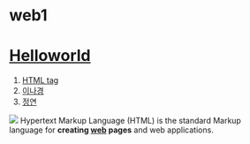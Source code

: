 # web1
<!DOCTYPE html>
<html lang="en" dir="ltr">
  <head>
    <meta charset="utf-8">
    <title>사랑해용</title>
  </head>
  <body>
    <body>
      <h1><a href="1.html"><strong>Helloworld</strong></a></h1>
      <ol>
        <li> <a href="tag.html" title="html">HTML tag</a> </li>
        <li> <a href="나경.html" title="나경">이나경</a></li>
        <li> <a href="정연.html" title="정연">정연</a></li>
      </ol>
    <img src="https://s3-ap-northeast-2.amazonaws.com/opentutorials-user-file/module/3135/7648.png">
    Hypertext Markup Language (HTML) is the standard Markup
    <br>language for <strong>creating <u>web</u> pages</strong> and web applications.
  </body>
<html>
